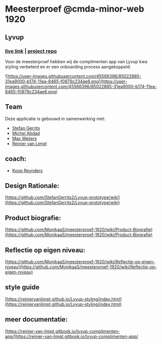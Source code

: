 # Meesterproef @cmda-minor-web 1920

## Lyvup
### [live link](https://lyvup.herokuapp.com/) | [project repo](https://github.com/StefanGerrits2/Lyvup-prototype)


Voor de meesterproef hebben wij de complimenten app van Lyvup kwa styling verbeterd en er een onboarding process aangekoppeld.

![https://user-images.githubusercontent.com/45566396/85022885-31ea9000-b174-11ea-8465-f0879c234ae6.png](https://user-images.githubusercontent.com/45566396/85022885-31ea9000-b174-11ea-8465-f0879c234ae6.png)

## Team
Deze applicatie is gebouwd in samenwerking met:

- [Stefan Gerrits](https://github.com/StefanGerrits2/meesterproef-1920)
- [Michel Abdad](https://github.com/mich97)
- [Max Weijers](https://github.com/mordock)
- [Reinier van Limpt](https://github.com/reiniervanlimpt)

## coach:
- [Koop Reynders](https://github.com/KoopReynders)

## Design Rationale:

[https://github.com/StefanGerrits2/Lyvup-prototype/wiki](https://github.com/StefanGerrits2/Lyvup-prototype/wiki)

## Product biografie:

[https://github.com/MonikaaS/meesterproef-1920/wiki/Product-Biografie](https://github.com/MonikaaS/meesterproef-1920/wiki/Product-Biografie)

## Reflectie op eigen niveau:

[https://github.com/MonikaaS/meesterproef-1920/wiki/Reflectie-op-eigen-niveau](https://github.com/MonikaaS/meesterproef-1920/wiki/Reflectie-op-eigen-niveau)

## style guide
[https://reiniervanlimpt.github.io/Lyvup-styling/index.html](https://reiniervanlimpt.github.io/Lyvup-styling/index.html)

## meer documentatie:
[https://reinier-van-limpt.gitbook.io/lyvup-complimenten-app/]https://reinier-van-limpt.gitbook.io/lyvup-complimenten-app/
